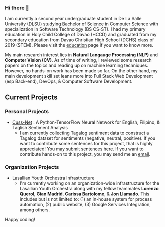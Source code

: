 ### Hi there 👋

I am currently a second year undergraduate student in De La Salle University (DLSU) studying Bachelor of Science in Computer Science with specialization in Software Technology (BS CS-ST). I had my primary education in Holy Child College of Davao (HCCD) and graduated from my secondary education from Davao Christian High School (DCHS) class of 2019 (STEM). Please visit the [education](https://adrielamoguis.github.io/education.html) page if you want to know more.

My main research interest lies in **Natural Langauge Processing (NLP)** and **Computer Vision (CV)**. As of time of writing, I reviewed some research papers on the topics and reading up on machine learning techniques. However, no hands-on work has been made so far. On the other hand, my main development skill set leans more into Full Stack Web Development (esp Back-end), DevOps, & Computer Software Development.

## Current Projects

### Personal Projects
- [Cuss-Net](https://github.com/AdrielAmoguis/Cuss-Net) : A Python-TensorFlow Neural Network for English, Filipino, & Taglish Sentiment Analysis
    - I am currently collecting Tagalog sentiment data to construct a Tagalog dataset for sentiments (negative, neutral, positive). If you want to contribute some sentences for this project, that is highly appreciated! You may submit sentences [here](https://forms.gle/XrDCEFSLVYdCFUjH6). If you want to contribute hands-on to this project, you may send me an [email](mailto:adriel@adrielamoguis.com).

### Organization Projects
- Lasallian Youth Orchestra Infrastructure
  - I'm currently working on an organization-wide infrastructure for the Lasallian Youth Orchestra along with my fellow teammates **Lorenzo Querol**, **Gian Madrid**, **Carissa Bartolome**, & **Jon Llamado**. This includes but is not limited to: (1) an in-house system for process automation, (2) public website, (3) Google Services Integration, among others.

Happy coding!
